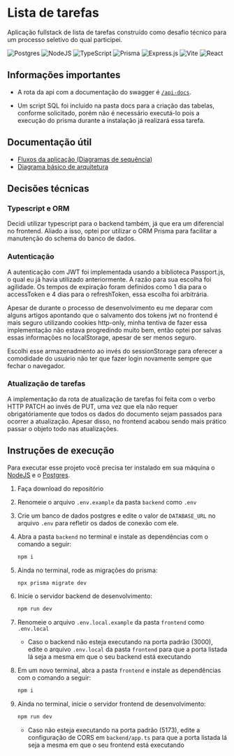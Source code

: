 # Lista de tarefas

Aplicação fullstack de lista de tarefas construído como desafio técnico para um
processo seletivo do qual participei.

![Postgres](https://img.shields.io/badge/postgres-%23316192.svg?style=for-the-badge&logo=postgresql&logoColor=white)
![NodeJS](https://img.shields.io/badge/node.js-6DA55F?style=for-the-badge&logo=node.js&logoColor=white)
![TypeScript](https://img.shields.io/badge/typescript-%23007ACC.svg?style=for-the-badge&logo=typescript&logoColor=white)
![Prisma](https://img.shields.io/badge/Prisma-3982CE?style=for-the-badge&logo=Prisma&logoColor=white)
![Express.js](https://img.shields.io/badge/express.js-%23404d59.svg?style=for-the-badge&logo=express&logoColor=%2361DAFB)
![Vite](https://img.shields.io/badge/vite-%23646CFF.svg?style=for-the-badge&logo=vite&logoColor=white)
![React](https://img.shields.io/badge/react-%2320232a.svg?style=for-the-badge&logo=react&logoColor=%2361DAFB)

## Informações importantes

- A rota da api com a documentação do swagger é
[`/api-docs`](http://localhost:3000/api-docs).

- Um script SQL foi incluido na pasta docs para a criação das tabelas, conforme
solicitado, porém não é necessário executá-lo pois a execução do prisma durante
a instalação já realizará essa tarefa.

## Documentação útil

- [Fluxos da aplicação (Diagramas de sequência)](./docs/diag-sequencia.md)
- [Diagrama básico de arquitetura](./docs/diag-arquitetura.md)

## Decisões técnicas

### Typescript e ORM

Decidi utilizar typescript para o backend também, já que era um diferencial no
frontend. Aliado a isso, optei por utilizar o ORM Prisma para facilitar a
manutenção do schema do banco de dados.

### Autenticação

A autenticação com JWT foi implementada usando a biblioteca Passport.js, o qual
eu já havia utilizado anteriormente. A razão para sua escolha foi agilidade. Os
tempos de expiração foram definidos como 1 dia para o accessToken e 4 dias para
o refreshToken, essa escolha foi arbitrária.

Apesar de durante o processo de desenvolvimento eu me deparar com alguns artigos
apontando que o salvamento dos tokens jwt no frontend é mais seguro utilizando
cookies http-only, minha tentiva de fazer essa implementação não estava
progredindo muito bem, então optei por salvas essas informações no localStorage,
apesar de ser menos seguro.

Escolhi esse armazenadmento ao invés do sessionStorage para oferecer a
comodidade do usuário não ter que fazer login novamente sempre que fechar o
navegador.

### Atualização de tarefas

A implementação da rota de atualização de tarefas foi feita com o verbo HTTP
PATCH ao invés de PUT, uma vez que ela não requer obrigatóriamente que todos os
dados do documento sejam passados para ocorrer a atualização. Apesar disso, no
frontend acabou sendo mais prático passar o objeto todo nas atualizações.

## Instruções de execução

Para executar esse projeto você precisa ter instalado em sua máquina o
[NodeJS](https://nodejs.org/en) e o [Postgres](https://www.postgresql.org/).

1. Faça download do repositório

2. Renomeie o arquivo `.env.example` da pasta `backend` como `.env`

3. Crie um banco de dados postgres e edite o valor de `DATABASE_URL` no arquivo
`.env` para refletir os dados de conexão com ele.

4. Abra a pasta `backend` no terminal e instale as dependências com o comando a
seguir:

    ```bash
    npm i
    ```

5. Ainda no terminal, rode as migrações do prisma:

    ```bash
    npx prisma migrate dev
    ```

6. Inicie o servidor backend de desenvolvimento:

    ```bash
    npm run dev
    ```

7. Renomeie o arquivo `.env.local.example` da pasta `frontend` como `.env.local`

    - Caso o backend não esteja executando na porta padrão (3000), edite o
    arquivo `.env.local` da pasta `frontend` para que a porta listada lá seja a
    mesma em que o seu backend está executando

8. Em um novo terminal, abra a pasta `frontend` e instale as dependências com o
comando a seguir:

    ```bash
    npm i
    ```

9. Ainda no terminal, inicie o servidor frontend de desenvolvimento:

    ```bash
    npm run dev
    ```

    - Caso não esteja executando na porta padrão (5173), edite a configuração
    de CORS em `backend/app.ts` para que a porta listada lá seja a mesma em que
    o seu frontend está executando

